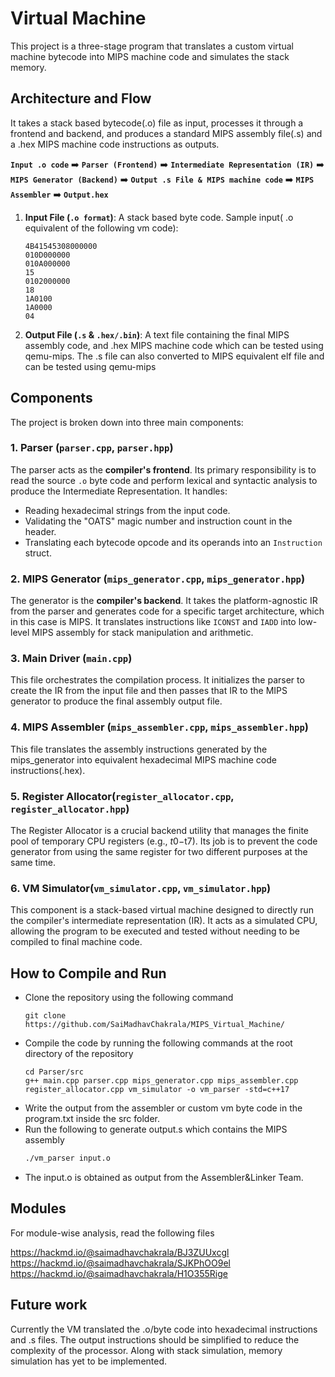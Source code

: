 # Virtual Machine

This project is a three-stage program that translates a custom virtual machine bytecode into MIPS machine code and simulates the stack memory.

## Architecture and Flow

It takes a stack based bytecode(.o) file as input, processes it through a frontend and backend, and produces a standard MIPS assembly file(.s) and a .hex MIPS machine code instructions as outputs.

**`Input .o code`** ➡️ **`Parser (Frontend)`** ➡️ **`Intermediate Representation (IR)`** ➡️ **`MIPS Generator (Backend)`** ➡️ **`Output .s File & MIPS machine code`** ➡️ **`MIPS Assembler`** ➡️ **`Output.hex`**

1.  **Input File (`.o format`)**: A stack based byte code.
    Sample input( .o equivalent of the following vm code):
    ```.o=
    4B41545308000000
    010D000000
    010A000000
    15
    0102000000
    18
    1A0100
    1A0000
    04
    ```
2.  **Output File (`.s` & `.hex/.bin`)**: A text file containing the final MIPS assembly code, and .hex MIPS machine code which can be tested using qemu-mips. The .s file can also converted to MIPS equivalent elf file and can be tested using qemu-mips


## Components

The project is broken down into three main components:

### 1. Parser (`parser.cpp`, `parser.hpp`)

The parser acts as the **compiler's frontend**. Its primary responsibility is to read the source `.o` byte code and perform lexical and syntactic analysis to produce the Intermediate Representation. It handles:
- Reading hexadecimal strings from the input code.
- Validating the "OATS" magic number and instruction count in the header.
- Translating each bytecode opcode and its operands into an `Instruction` struct.

### 2. MIPS Generator (`mips_generator.cpp`, `mips_generator.hpp`)

The generator is the **compiler's backend**. It takes the platform-agnostic IR from the parser and generates code for a specific target architecture, which in this case is MIPS. It translates instructions like `ICONST` and `IADD` into low-level MIPS assembly for stack manipulation and arithmetic.

### 3. Main Driver (`main.cpp`)

This file orchestrates the compilation process. It initializes the parser to create the IR from the input file and then passes that IR to the MIPS generator to produce the final assembly output file.

### 4. MIPS Assembler (`mips_assembler.cpp`, `mips_assembler.hpp`)

This file translates the assembly instructions generated by the mips_generator into equivalent hexadecimal MIPS machine code instructions(.hex). 

### 5. Register Allocator(`register_allocator.cpp`, `register_allocator.hpp`)

The Register Allocator is a crucial backend utility that manages the finite pool of temporary CPU registers (e.g., $t0-$t7). Its job is to prevent the code generator from using the same register for two different purposes at the same time.

### 6. VM Simulator(`vm_simulator.cpp`, `vm_simulator.hpp`)

This component is a stack-based virtual machine designed to directly run the compiler's intermediate representation (IR). It acts as a simulated CPU, allowing the program to be executed and tested without needing to be compiled to final machine code.

## How to Compile and Run

- Clone the repository using the following command
    ```bash!
    git clone https://github.com/SaiMadhavChakrala/MIPS_Virtual_Machine/
    ```
- Compile the code by running the following commands at the root directory of the repository
    ```bash!
    cd Parser/src
    g++ main.cpp parser.cpp mips_generator.cpp mips_assembler.cpp register_allocator.cpp vm_simulator -o vm_parser -std=c++17
    ```
- Write the output from the assembler or custom vm byte code in the program.txt inside the src folder.
- Run the following to generate output.s which contains the MIPS assembly
    ```bash
    ./vm_parser input.o
    ```
- The input.o is obtained as output from the Assembler&Linker Team.

## Modules
For module-wise analysis, read the following files

https://hackmd.io/@saimadhavchakrala/BJ3ZUUxcgl
https://hackmd.io/@saimadhavchakrala/SJKPhOO9el
https://hackmd.io/@saimadhavchakrala/H1O355Rige

## Future work
Currently the VM translated the .o/byte code into hexadecimal instructions and .s files. The output instructions should be simplified to reduce the complexity of the processor. Along with stack simulation, memory simulation has yet to be implemented.
